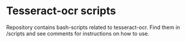# Tesseract-ocr scripts

Repository contains bash-scripts related to tesseract-ocr. Find them in /scripts and see comments for instructions on how to use.
